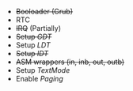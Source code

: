 - ~~Booloader (Grub)~~
- RTC
- ~~IRQ~~ (Partially)
- ~~Setup _GDT_~~
- Setup _LDT_
- ~~Setup _IDT_~~
- ~~ASM wrappers (in, inb, out, outb)~~
- Setup _TextMode_
- Enable _Paging_
